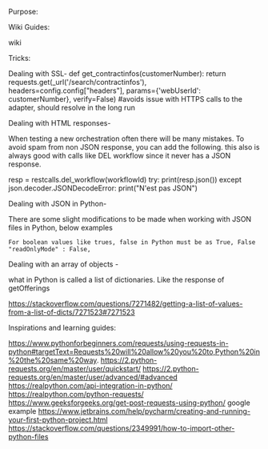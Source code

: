 Purpose:

Wiki Guides:

wiki

Tricks:

Dealing with SSL-
def get_contractinfos(customerNumber):
    return requests.get(_url('/search/contractinfos'),
                        headers=config.config["headers"],
                        params={'webUserId': customerNumber},
                        verify=False) #avoids issue with HTTPS calls to the adapter, should resolve in the long run

Dealing with HTML responses-

When testing a new orchestration often there will be many mistakes. To avoid spam from non JSON response, you can add
the following. this also is always good with calls like DEL workflow since it never has a JSON response.

resp = restcalls.del_workflow(workflowId)
try:
   print(resp.json())
except json.decoder.JSONDecodeError:
   print("N'est pas JSON")


Dealing with JSON in Python-

There are some slight modifications to be made when working with JSON files in Python, below examples

    For boolean values like trues, false in Python must be as True, False
    "readOnlyMode" : False,
    
Dealing with an array of objects - 

what in Python is called a list of dictionaries. Like the response of getOfferings

https://stackoverflow.com/questions/7271482/getting-a-list-of-values-from-a-list-of-dicts/7271523#7271523

Inspirations and learning guides:

https://www.pythonforbeginners.com/requests/using-requests-in-python#targetText=Requests%20will%20allow%20you%20to,Python%20in%20the%20same%20way.
https://2.python-requests.org/en/master/user/quickstart/
https://2.python-requests.org/en/master/user/advanced/#advanced
https://realpython.com/api-integration-in-python/
https://realpython.com/python-requests/
https://www.geeksforgeeks.org/get-post-requests-using-python/ google example
https://www.jetbrains.com/help/pycharm/creating-and-running-your-first-python-project.html
https://stackoverflow.com/questions/2349991/how-to-import-other-python-files
